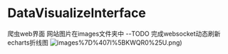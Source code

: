 # DataVisualizeInterface
爬虫web界面
网站图片在images文件夹中
--TODO 完成websocket动态刷新echarts折线图
![images](https://github.com/willwinworld/DataVisualizeInterface/blob/master/images/%5DKKU%40XYB4L)%7D%407I%5BKWQR0%25U.png)
